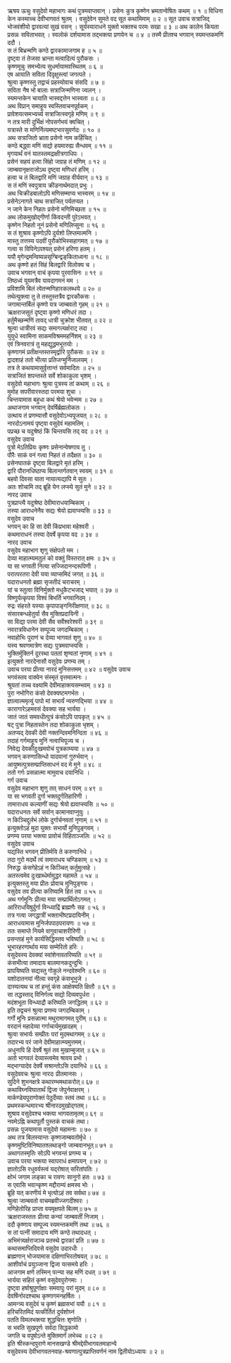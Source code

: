 ऋषय ऊचुः वसुदेवो महाभागः कथं पुत्रमवाप्तवान् । प्रसेनः कुत्र कृष्णेन भ्रमतान्वेषितः कथम् ॥ १ ॥ विधिना केन कस्माच्च देवीभागवतं श्रुतम् । वसुदेवेन सुमते वद सूत कथामिमाम् ॥ २ ॥ सूत उवाच सत्राजिद् भोजवंशीयो द्वारवत्यां सुखं वसन् । सूर्यस्याराधने युक्तो भक्तश्च परमः सखा ॥ ३ ॥ अथ कालेन कियता प्रसन्नः सविताभवत् । स्वलोकं दर्शयामास तद्भक्त्या प्रणयेन च ॥ ४ ॥ तस्मै प्रीतश्च भगवान् स्यमन्तकमणिं ददौ ।  
स तं बिभ्रन्मणि कण्ठे द्वारकामाजगाम ह ॥ ५ ॥  
दृष्ट्वा तं तेजसा भ्रान्ता मत्वादित्यं पुरौकसः ।  
कृष्णमूचुः समभ्येत्य सुधर्मायामवस्थितम् ॥ ६ ॥  
एष आयाति सविता दिदृक्षुस्त्वां जगत्पते ।  
श्रुत्वा कृष्णस्तु तद्वाचं प्रहस्योवाच संसदि ॥ ७ ॥  
सविता नैष भो बालाः सत्राजिन्मणिना ज्वलन् ।  
स्यमन्तकेन चायाति भास्वद्दत्तेन भास्वता ॥ ८ ॥  
अथ विप्रान् समाहूय स्वस्तिवाचनपूर्वकम् ।  
प्रावेशयत्समभ्यर्च्य सत्राजित्स्वगृहे मणिम् ॥ ९ ॥  
न तत्र मारी दुर्भिक्षं नोपसर्गभयं क्वचित् ।  
यत्रास्ते स मणिर्नित्यमष्टभारसुवर्णदः ॥ १० ॥  
अथ सत्राजितो भ्राता प्रसेनो नाम कर्हिचित् ।  
कण्ठे बद्ध्वा मणिं सद्यो हयमारुह्य सैन्धवम् ॥ ११ ॥  
मृगयार्थं वनं यातस्तमद्राक्षीत्रगाधिपः ।  
प्रसेनं सहयं हत्वा सिंहो जग्राह तं मणिम् ॥ १२ ॥  
जाम्बवानृक्षराजोऽथ दृष्ट्‍वा मणिधरं हरिम् ।  
हत्वा च तं बिलद्वारि मणिं जग्राह वीर्यवान् ॥ १३ ॥  
स तं मणिं स्वपुत्राय क्रीडनार्थमदात् प्रभुः ।  
अथ चिक्रीडबालोऽपि मणिसम्माप्य भास्वरम् ॥ १४ ॥  
प्रसेनेऽनागते चाथ सत्राजित् पर्यतप्यत ।  
न जाने केन निहतः प्रसेनो मणिमिच्छता ॥ १५ ॥  
अथ लोकमुखोद्गीर्णा किंवदन्ती पुरेऽभवत् ।  
कृष्णेन निहतो नूनं प्रसेनो मणिलिप्सुना ॥ १६ ॥  
स तं शुश्राव कृष्णोऽपि दुर्यशो लिप्तमात्मनि ।  
मास्तु तत्तस्य पदवीं पुरौकोभिस्सहागमत् ॥ १७ ॥  
गत्वा स विपिनेऽपश्यत् प्रसेनं हरिणा हतम् ।  
ययौ मृगेन्द्रमन्विष्यन्नसृग्बिन्द्वङ्‌किताध्वना ॥ १८ ॥  
अथ कृष्णो हतं सिंहं बिलद्वारि विलोक्य च ।  
उवाच भगवान् वाचं कृपया पुरवासिनः ॥ १९ ॥  
तिष्ठध्वं यूयमत्रैव यावदागमनं मम ।  
प्रविशामि बिलं त्वेतन्मणिहारकलब्धये ॥ २० ॥  
तथेत्युक्त्वा तु ते तस्तुस्तत्रैव द्वारकौकसः ।  
जगामान्तर्बिलं कृष्णो यत्र जाम्बवतो गृहम् ॥ २१ ॥  
ऋक्षराजसुतं दृष्ट्‍वा कृष्णो मणिधरं तदा ।  
हर्तुमैच्छन्मणिं तावद् धात्री चुक्रोश भीतवत् ॥ २२ ॥  
श्रुत्वा धात्रीरवं सद्यः समागत्यर्क्षराट् तदा ।  
युयुधे स्वामिना साकमविश्रममहर्निशम् ॥ २३ ॥  
एवं त्रिनवरात्रं तु महद्युद्धमभूत्तयोः ।  
कृष्णागमं प्रतीक्षन्तस्तस्मृर्द्वारि पुरौकसः ॥ २४ ॥  
द्वादशाहं ततो भीत्या प्रतिजग्मुर्निजालयम् ।  
तत्र ते कथयामासुर्वृत्तान्तं सर्वमादितः ॥ २५ ॥  
सत्राजितं शपन्तस्ते सर्वे शोकाकुला भृशम् ।  
वसुदेवो महाभागः श्रुत्वा पुत्रस्य तां कथाम् ॥ २६ ॥  
मुमोह सपरीवारस्तदा परमया शुचा ।  
चिन्तयामास बहुधा कथं श्रेयो भवेन्मम ॥ २७ ॥  
अथाजगाम भगवान् देवर्षिर्ब्रह्मलोकतः ।  
उत्थाय तं प्रणम्यासौ वसुदेवोऽभ्यपूजयत् ॥ २८ ॥  
नारदोऽनामयं पृष्ट्‍वा वसुदेवं महामतिम् ।  
पप्रच्छ च यदुश्रेष्ठं किं चिन्तयसि तद् वद ॥ २९ ॥  
वसुदेव उवाच  
पुत्रो मेऽतिप्रियः कृष्णः प्रसेनान्वेषणाय तु ।  
पौरैः साकं वनं गत्वा निहतं तं तदैक्षत ॥ ३० ॥  
प्रसेनघातकं दृष्ट्‍वा बिलद्वारे मृतं हरिम् ।  
द्वारि पौरानधिष्ठाप्य बिलान्तर्गतवान् स्वयम् ॥ ३१ ॥  
बहवो दिवसा याता नायात्यद्यापि मे सुतः ।  
अतः शोचामि तद् ब्रूहि येन लप्स्ये सुतं मुने ॥ ३२ ॥  
नारद उवाच  
पुत्रप्राप्त्यै यदुश्रेष्ठ देवीमाराधयाम्बिकाम् ।  
तस्या आराधनेनैव सद्यः श्रेयो ह्यवाप्स्यसि ॥ ३३ ॥  
वसुदेव उवाच  
भगवन् का हि सा देवी किंप्रभावा महेश्वरी ।  
कथमाराधनं तस्या देवर्षे कृपया वद ॥ ३४ ॥  
नारद उवाच  
वसुदेव महाभाग शृणु संक्षेपतो मम ।  
देव्या माहात्म्यमतुलं को वक्तुं विस्तरात् क्षमः ॥ ३५ ॥  
या सा भगवती नित्या सज्जिदानन्दरूपिणी ।  
परात्परतरा देवी यया व्याप्समिदं जगत् ॥ ३६ ॥  
यदाराधनतो ब्रह्मा सृजतीदं चराचरम् ।  
यां च स्तुत्वा विनिर्मुक्तो मधुकैटभजाद् भयात् ॥ ३७ ॥  
विष्णुर्यत्कृपया विश्वं बिभर्ति भगवानिदम् ।  
रुद्रः संहरते यस्याः कृपापाङ्‌गनिरीक्षणात् ॥ ३८ ॥  
संसारबन्धहेतुर्या सैव मुक्तिप्रदायिनी ।  
सा विद्या परमा देवी सैव सर्वेश्वरेश्वरी ॥ ३९ ॥  
नवरात्रविधानेन सम्पूज्य जगदम्बिकाम् ।  
नवाहोभिः पुराणं च देव्या भागवतं शृणु ॥ ४० ॥  
यस्य श्रवणमात्रेण सद्यः पुत्रमवाप्स्यसि ।  
भुक्तिर्मुक्तिर्न दूरस्था पततां शृण्वतां नृणाम् ॥ ४१ ॥  
इत्युक्तो नारदेनासौ वसुदेवः प्रणम्य तम् ।  
उवाच परया प्रीत्या नारदं मुनिसत्तमम् ॥ ४२ ॥
वसुदेव उवाच  
भगवंस्तव वाक्येन संस्मृतं वृत्तमात्मनः ।  
श्रूयतां तच्च वक्ष्यामि देवीमाहाक्त्यसम्भवम् ॥ ४३ ॥  
पुरा नभोगिरा कंसो देवक्यष्टमगर्भतः ।  
ज्ञात्वात्ममृत्युं पापो मां सभार्यं न्यरुणद्भिया ॥ ४४ ॥  
कारागारेऽहमवसं देवक्या सह भार्यया ।  
जातं जातं समवधीत्पुत्रं कंसोऽपि पापकृत् ॥ ४५ ॥  
षट् पुत्रा निहतास्तेन तदा शोकाकुला भृशम् ।  
अतप्यद् देवकी देवी नक्तन्दिवमनिन्दिता ॥ ४६ ॥  
तदाहं गर्गमाहूय मुनिं नत्वाभिपूज्य च ।  
निवेद्य देवकीदुःखमवोचं पुत्रकाम्यया ॥ ४७ ॥  
भगवन् करुणासिन्धो यादवानां गुरुर्भवान् ।  
आयुष्मत्पुत्रसम्प्राप्तिसाधनं वद मे मुने ॥ ४८ ॥  
ततो गर्गः प्रसन्नात्मा मामुवाच दयानिधिः ।  
गर्ग उवाच  
वसुदेव महाभाग शृणु तत् साधनं परम् ॥ ४९ ॥  
या सा भगवती दुर्गा भक्तदुर्गतिहारिणी ।  
तामाराधय कल्याणीं सद्यः श्रेयो ह्यवाप्स्यसि ॥ ५० ॥  
यदाराधनतः सर्वे सर्वान् कामानवाप्नुयुः ।  
न किञ्चिद्दुर्लभं लोके दुर्गार्चनवतां नृणाम् ॥ ५१ ॥  
इत्युक्तोऽहं मुदा युक्तः सभार्यो मुनिपुङ्गवम् ।  
प्रणम्य परया भक्त्या प्रावोचं विहिताञ्जलिः ॥ ५२ ॥  
वसुदेव उवाच  
यद्यस्ति भगवन् प्रीतिर्मयि ते करुणानिधे ।  
तदा गुरो मदर्थे त्वं समाराधय चण्डिकाम् ॥ ५३ ॥  
निरुद्धः कंसगेहेऽहं न किञ्चित् कर्तुमुत्सहे ।  
अतस्त्वमेव दुःखाब्धेर्मामुद्धर महामते ॥ ५४ ॥  
इत्युक्तस्तु मया प्रीतः प्रोवाच मुनिपुङ्‍गवः ।  
वसुदेव तव प्रीत्या करिष्यामि हितं तव ॥ ५५ ॥  
अथ गर्गमुनिः प्रीत्या मया सम्प्रार्थितोऽगमत् ।  
आरिराधयिषुर्दुर्गा विन्ध्याद्रिं ब्राह्मणैः सह ॥ ५६ ॥  
तत्र गत्वा जगद्धात्रीं भक्ताभीष्टप्रदायिनीम् ।  
आराधयामास मुनिर्जपपाठपरायणः ॥ ५७ ॥  
ततः समाप्ते नियमे वागुवाचाशरीरिणी ।  
प्रसन्ताहं मुने कार्यसिद्धिस्तव भविष्यति ॥ ५८ ॥  
भूभारहरणार्थाय मया सम्मेरितो हरिः ।  
वसुदेवस्य देवक्यां स्वांशेनावतरिष्यति ॥ ५९ ॥  
कंसभीत्या तमादाय बालमानकदुन्दुभिः ।  
प्रापयिष्यति सद्यस्तु गोकुले नन्दवेश्मनि ॥ ६० ॥  
यशोदातनयां नीत्वा स्वगृहे कंसभूभुजे ।  
दास्यत्यथ च तां हन्तुं कंस आक्षेक्यति क्षितौ ॥ ६१ ॥  
सा तद्धस्ताद् विनिर्गत्य सद्यो दिव्यवपुर्धरा ।  
मदंशभूता विन्ध्याद्रौ करिष्यति जगद्धितम् ॥ ६२ ॥  
इति तद्वचनं श्रुत्वा प्रणम्य जगदम्बिकाम् ।  
गर्गो मुनिः प्रसन्नात्मा मथुरामागमत् पुरीम् ॥ ६३ ॥  
वरदानं महादेव्या गर्गाचार्यमुखादहम् ।  
श्रुत्वा सभार्यः सम्प्रीतः परां मुदमथागमम् ॥ ६४ ॥  
तदारभ्य परं जाने देवीमाहात्म्यमुत्तमम्।  
अधुनापि हि देवर्षे श्रुतं तव मुखाम्बुजात् ॥ ६५ ॥  
अतो भागवतं देव्यास्त्वमेव श्रावय प्रभो ।  
मद्भाग्यादेव देवर्षे सश्रान्तोऽसि दयानिधे ॥ ६६ ॥  
वसुदेववचः श्रुत्वा नारदः प्रीतमानसः ।  
सुदिने शुभनक्षत्रे कथारम्भमथाकरोत्॥ ६७ ॥  
कथाविघ्नविघातार्थं द्विजा जेपुर्नवाक्षरम् ।  
मार्कण्डेयपुराणोक्तं पेठुर्देव्याः स्तवं तथा ॥ ६८ ॥  
प्रथमस्कन्धमारभ्य श्रीनारदमुखोद्गतम्।  
शुश्राव वसुदेवश्च भक्त्या भागवतामृतम्॥ ६९ ॥  
नवमेऽह्नि कथापूर्तौ पुस्तकं वाचकं तथा।  
प्रसन्नः पूजयामास वसुदेवो महामनाः ॥ ७० ॥  
अथ तत्र बिलस्यान्तः कृष्णजाम्बवतोर्मृधे ।  
कृष्णमुष्टिविनिष्पातश्लथाङ्गो जाम्बवानभूत्॥ ७१ ॥  
अथागतस्मृतिः सोऽपि भगवन्तं प्रणम्य च ।  
उवाच परया भक्त्या स्वापराधं क्षमापयन् ॥ ७२ ॥  
ज्ञातोऽसि रधुवर्यस्त्वं यद्‌रोषात् सरितांपतिः ।  
क्षोभं जगाम लङ्‌का च रावणः सानुगो हतः ॥ ७३ ॥  
स एवासि भवान्कृष्ण मद्दौराम्यं क्षमस्व भोः ।  
ब्रूहि यत् करणीयं मे भृत्योऽहं तव सर्वथा॥ ७४ ॥  
श्रुत्वा जाम्बवतो वाचमब्रवीज्जगदीश्वरः ।  
मणिहेतोरिह प्राप्ता वयमृक्षपते बिलम्॥ ७५ ॥  
ऋक्षराजस्ततः प्रीत्या कन्यां जाम्बवतीं निजाम् ।  
ददौ कृष्णाय सम्पूज्य स्यमन्तकमणिं तथा ॥ ७६ ॥  
स तां पत्नीं समादाय मणिं कण्ठे तथादधत् ।  
अभिमंत्र्यर्क्षराजञ्च प्रतस्थे द्वारकां प्रति ॥ ७७ ॥  
कथासमाप्तिदिवसे वसुदेव उदारधीः ।  
ब्राह्मणान् भोजयामास दक्षिणाभिरतोषयत् ॥ ७८ ॥  
आशीर्वाचं प्रयुञ्जाना द्विजा यत्समये हरिः ।  
आजगाम क्षणे तस्मिन् पत्न्या सह मणिं दधत् ॥ ७९ ॥  
भार्यया सहितं कृष्णं वसुदेवपुरोगमाः ।  
दृष्ट्‍वा हर्षाश्रुपूर्णाक्षाः समवापुः परां मुदम् ॥ ८० ॥  
देवर्षिर्नारदश्चाथ कृष्णागमनहर्षितः ।  
आमन्त्र्य वसुदेवं च कृष्णं ब्रह्मसभां ययौ ॥ ८१ ॥  
हरिचरितमिदं यत्कीर्तितं दुर्यशोघ्नं  
पतति विमलभक्त्या शुद्धचित्तः शृणोति ।  
स भवति सुखपूर्णः सर्वदा सिद्धकामो  
जगति च वपुषोऽन्ते मुक्तिमार्गं लभेच्च ॥ ८२ ॥  
इति श्रीस्कन्दपुराणे मानसखण्डे श्रीमद्देवीभागवतमाहान्ये  
वसुदेवस्य देवीभागवतनवाह-श्रवणात्पुत्रप्राप्तिवर्णनं नाम द्वितीयोऽध्यायः ॥ २ ॥
